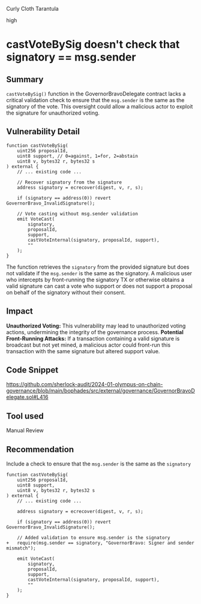 Curly Cloth Tarantula

high

# castVoteBySig doesn't check that signatory == msg.sender

## Summary
`castVoteBySig()` function in the GovernorBravoDelegate contract lacks a critical validation check to ensure that the `msg.sender` is the same as the signatory of the vote. 
This oversight could allow a malicious actor to exploit the signature for unauthorized voting.

## Vulnerability Detail
```solidity
function castVoteBySig(
    uint256 proposalId,
    uint8 support, // 0=against, 1=for, 2=abstain
    uint8 v, bytes32 r, bytes32 s
) external {
    // ... existing code ...

    // Recover signatory from the signature
    address signatory = ecrecover(digest, v, r, s);
    
    if (signatory == address(0)) revert GovernorBravo_InvalidSignature();
    
    // Vote casting without msg.sender validation
    emit VoteCast(
        signatory,
        proposalId,
        support,
        castVoteInternal(signatory, proposalId, support),
        ""
    );
}
```
The function retrieves the `signatory` from the provided signature but does not validate if the `msg.sender` is the same as the signatory.
A malicious user who intercepts by front-running the signatory TX or otherwise obtains a valid signature can cast a vote who support or does not support a proposal on behalf of the signatory without their consent.

## Impact
**Unauthorized Voting:** This vulnerability may lead to unauthorized voting actions, undermining the integrity of the governance process.
**Potential Front-Running Attacks:** If a transaction containing a valid signature is broadcast but not yet mined, a malicious actor could front-run this transaction with the same signature but altered support value.

## Code Snippet
https://github.com/sherlock-audit/2024-01-olympus-on-chain-governance/blob/main/bophades/src/external/governance/GovernorBravoDelegate.sol#L416

## Tool used

Manual Review

## Recommendation
Include a check to ensure that the `msg.sender` is the same as the `signatory`

```solidity
function castVoteBySig(
    uint256 proposalId,
    uint8 support,
    uint8 v, bytes32 r, bytes32 s
) external {
    // ... existing code ...

    address signatory = ecrecover(digest, v, r, s);
    
    if (signatory == address(0)) revert GovernorBravo_InvalidSignature();

    // Added validation to ensure msg.sender is the signatory
+   require(msg.sender == signatory, "GovernorBravo: Signer and sender mismatch");

    emit VoteCast(
        signatory,
        proposalId,
        support,
        castVoteInternal(signatory, proposalId, support),
        ""
    );
}

```
